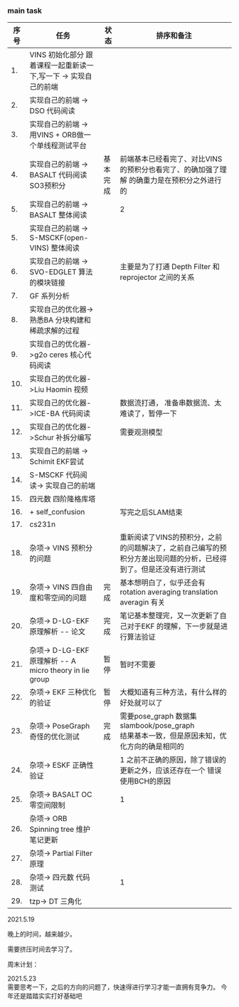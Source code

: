 <!--
 * @Author: Liu Weilong
 * @Date: 2021-05-09 22:00:08
 * @LastEditors: Liu Weilong
 * @LastEditTime: 2021-05-23 17:06:05
 * @Description: 
-->

### main task

序号|任务|状态|排序和备注
---|---|---|---
1.  |VINS 初始化部分 跟着课程一起重新读一下,写一下 -> 实现自己的前端||
2.  |实现自己的前端  -> DSO 代码阅读||
3.  |实现自己的前端 -> 用VINS + ORB做一个单线程测试平台 ||
4.  |实现自己的前端 -> BASALT 代码阅读 SO3预积分|基本完成|前端基本已经看完了、对比VINS的预积分也看完了、的确加强了理解 的确重力是在预积分之外进行的
5.  |实现自己的前端 -> BASALT 整体阅读||2
5.  |实现自己的前端 -> S-MSCKF(open-VINS) 整体阅读||
6.  |实现自己的前端 -> SVO-EDGLET 算法的模块链接||主要是为了打通 Depth Filter 和 reprojector 之间的关系
7.  |GF 系列分析 ||
8.  |实现自己的优化器-> 熟悉BA 分块构建和稀疏求解的过程||
9.  |实现自己的优化器->g2o ceres 核心代码阅读||
10. |实现自己的优化器->Liu Haomin 视频 ||
11. |实现自己的优化器->ICE-BA 代码阅读||数据流打通， 准备串数据流、太难读了，暂停一下
12. |实现自己的优化器->Schur 补拆分编写||需要观测模型
13. |实现自己的前端 -> Schimit EKF尝试||
14. |S-MSCKF 代码阅读-> 实现自己的前端||
15. |四元数 四阶隆格库塔||
16. |+ self_confusion ||写完之后SLAM结束
17. |cs231n||
18. |杂项-> VINS 预积分的问题 || 重新阅读了VINS的预积分，之前的问题解决了，之前自己编写的预积分方差出现问题的分析，已经得到了。但是还没有进行测试
19. |杂项-> VINS 四自由度和零空间的问题|完成| 基本想明白了，似乎还会有rotation averaging translation averagin 有关
20. |杂项-> D-LG-EKF 原理解析 -- 论文|完成|笔记基本整理完，又一次更新了自己对于EKF 的理解，下一步就是进行算法验证
21. |杂项-> D-LG-EKF 原理解析 -- A micro theory in lie group|暂停|暂时不需要
22. |杂项-> EKF 三种优化的验证|暂停| 大概知道有三种方法，有什么样的好处就可以了
23. |杂项-> PoseGraph 奇怪的优化测试|完成| 需要pose_graph 数据集 slambook/pose_graph<br> 结果基本一致，但是原因未知，优化方向的确是相同的
24. |杂项-> ESKF 正确性验证||1 之前不正确的原因，除了错误的更新之外，应该还存在一个 错误使用BCH的原因
25. |杂项-> BASALT OC 零空间限制||1
26. |杂项-> ORB Spinning tree 维护 笔记更新||
27. |杂项-> Partial Filter原理||
28. |杂项-> 四元数 代码测试||1 
29. |tzp-> DT 三角化||


2021.5.19<br>

晚上的时间，越来越少。

需要挤压时间去学习了。

周末计划：

2021.5.23<br>
需要思考一下，之后的方向的问题了，快速得进行学习才能一直拥有竞争力。
今年还是踏踏实实打好基础吧




